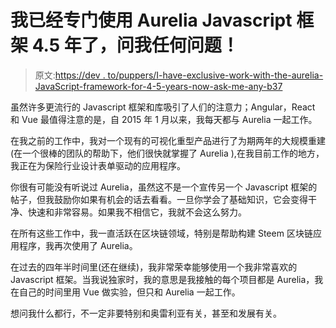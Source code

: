 # 我已经专门使用 Aurelia Javascript 框架 4.5 年了，问我任何问题！

> 原文:[https://dev . to/puppers/I-have-exclusive-work-with-the-aurelia-JavaScript-framework-for-4-5-years-now-ask-me-any-b37](https://dev.to/beggars/i-have-been-exclusively-working-with-the-aurelia-javascript-framework-for-4-5-years-now-ask-me-anything-b37)

虽然许多更流行的 Javascript 框架和库吸引了人们的注意力；Angular，React 和 Vue 最值得注意的是，自 2015 年 1 月以来，我每天都与 Aurelia 一起工作。

在我之前的工作中，我对一个现有的可视化重型产品进行了为期两年的大规模重建(在一个很棒的团队的帮助下，他们很快就掌握了 Aurelia ),在我目前工作的地方，我正在为保险行业设计表单驱动的应用程序。

你很有可能没有听说过 Aurelia，虽然这不是一个宣传另一个 Javascript 框架的帖子，但我鼓励你如果有机会的话去看看。一旦你学会了基础知识，它会变得干净、快速和非常容易。如果我不相信它，我就不会这么努力。

在所有这些工作中，我一直活跃在区块链领域，特别是帮助构建 Steem 区块链应用程序，我再次使用了 Aurelia。

在过去的四年半时间里(还在继续)，我非常荣幸能够使用一个我非常喜欢的 Javascript 框架。当我说独家时，我的意思是我接触的每个项目都是 Aurelia，我在自己的时间里用 Vue 做实验，但只和 Aurelia 一起工作。

想问我什么都行，不一定非要特别和奥雷利亚有关，甚至和发展有关。